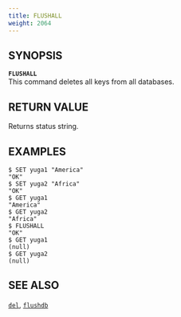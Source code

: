 ```yaml
---
title: FLUSHALL
weight: 2064
---
```


## SYNOPSIS
<b>`FLUSHALL`</b><br>
This command deletes all keys from all databases.

## RETURN VALUE
Returns status string.

## EXAMPLES
```
$ SET yuga1 "America"
"OK"
$ SET yuga2 "Africa"
"OK"
$ GET yuga1
"America"
$ GET yuga2
"Africa"
$ FLUSHALL
"OK"
$ GET yuga1
(null)
$ GET yuga2
(null)
```

## SEE ALSO
[`del`](../del/), [`flushdb`](../flushdb/)

